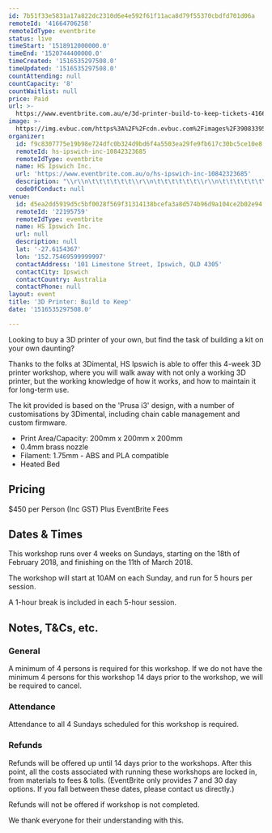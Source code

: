 ```yaml
---
id: 7b51f33e5831a17a822dc2310d6e4e592f61f11aca8d79f55370cbdfd701d06a
remoteId: '41664706258'
remoteIdType: eventbrite
status: live
timeStart: '1518912000000.0'
timeEnd: '1520744400000.0'
timeCreated: '1516535297508.0'
timeUpdated: '1516535297508.0'
countAttending: null
countCapacity: '8'
countWaitlist: null
price: Paid
url: >-
  https://www.eventbrite.com.au/e/3d-printer-build-to-keep-tickets-41664706258?aff=ebapi
image: >-
  https://img.evbuc.com/https%3A%2F%2Fcdn.evbuc.com%2Fimages%2F39083395%2F177544293861%2F1%2Foriginal.jpg?s=e6b76c90e804b75f34de3aeec2f4b28b
organizer:
  id: f9c8307775e19b98e724dfc0b324d9bd6f4a5503ea29fe9fb617c30bc5ce10e8
  remoteId: hs-ipswich-inc-10842323685
  remoteIdType: eventbrite
  name: HS Ipswich Inc.
  url: 'https://www.eventbrite.com.au/o/hs-ipswich-inc-10842323685'
  description: "\\r\\n\t\t\t\t\t\t\\r\\n\t\t\t\t\t\t\\r\\n\t\t\t\t\t\t\\r\\n"
  codeOfConduct: null
venue:
  id: d5ea2dd5919d5c5bf0028f569f31314138bcefa3a8d574b96d9a104ce2b02e94
  remoteId: '22195759'
  remoteIdType: eventbrite
  name: HS Ipswich Inc.
  url: null
  description: null
  lat: '-27.6154367'
  lon: '152.75469599999997'
  contactAddress: '101 Limestone Street, Ipswich, QLD 4305'
  contactCity: Ipswich
  contactCountry: Australia
  contactPhone: null
layout: event
title: '3D Printer: Build to Keep'
date: '1516535297508.0'

---
```

<P>Looking to buy a 3D printer of your own, but find the task of building a kit on your own daunting?</P>
<P>Thanks to the folks at 3Dimental, HS Ipswich is able to offer this 4-week 3D printer workshop, where you will walk away with not only a working 3D printer, but the working knowledge of how it works, and how to maintain it for long-term use.</P>
<P>The kit provided is based on the 'Prusa i3' design, with a number of customisations by 3Dimental, including chain cable management and custom firmware.</P>
<UL>
<LI>Print Area/Capacity: 200mm x 200mm x 200mm</LI>
<LI>0.4mm brass nozzle</LI>
<LI>Filament: 1.75mm - ABS and PLA compatible</LI>
<LI>Heated Bed</LI>
</UL>
<H2>Pricing</H2>
<P>$450 per Person (Inc GST) Plus EventBrite Fees</P>
<H2>Dates &amp; Times</H2>
<P>This workshop runs over 4 weeks on Sundays, starting on the 18th of February 2018, and finishing on the 11th of March 2018.</P>
<P>The workshop will start at 10AM on each Sunday, and run for 5 hours per session.</P>
<P>A 1-hour break is included in each 5-hour session.</P>
<H2>Notes, T&Cs, etc.</H2>
<H3>General</H3>
<P>A minimum of 4 persons is required for this workshop. If we do not have the minimum 4 persons for this workshop 14 days prior to the workshop, we will be required to cancel.</P>
<H3>Attendance</H3>
<P>Attendance to all 4 Sundays scheduled for this workshop is required.</P>
<H3>Refunds</H3>
<P>Refunds will be offered up until 14 days prior to the workshops. After this point, all the costs associated with running these workshops are locked in, from materials to fees &amp; tolls. (EventBrite only provides 7 and 30 day options. If you fall between these dates, please contact us directly.)</P>
<P>Refunds will not be offered if workshop is not completed.</P>
<P>We thank everyone for their understanding with this.</P>
